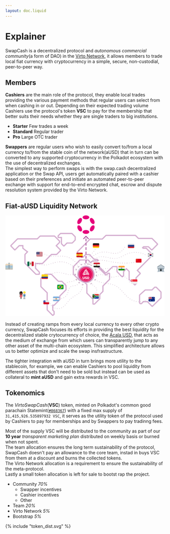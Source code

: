 ```yaml
---
layout: doc.liquid
---
```


[VN]: https://virto.network
[AUSD]: https://acala.network/ausd

# Explainer

SwapCash is a decentralized protocol and *autonomous commercial community*(a form of DAO)
in the [Virto Network][VN], it allows members to trade local fiat currency with cryptocurrency
in a simple, secure, non-custodial, peer-to-peer way.

## Members 

**Cashiers** are the main role of the protocol, they enable local trades providing the various payment methods
that regular users can select from when cashing in or out.
Depending on their expected trading volume Cashiers use the protocol&#x27;s token **VSC** to pay for the membership
that better suits their needs whether they are single traders to big institutions.

- **Starter**
  Few trades a week
- **Standard**
  Regular trader
- **Pro**
  Large OTC trader

**Swappers** are regular users who wish to easily convert to/from a local currency to/from the stable coin of the network(aUSD)
that in turn can be converted to any supported cryptocurrency in the Polkadot
 ecosystem with the use of decentralized exchanges.  
The simplest way to perform swaps is with the swap.cash decentralized application or the Swap API, users get automatically
paired with a cashier based on their preferences and initiate an automated peer-to-peer exchange with support for end-to-end
encrypted chat, escrow and dispute resolution system provided by the Virto Network.

## Fiat-aUSD Liquidity Network

![fiat-ausd network](img/sc_map.svg)

Instead of creating ramps from every local currency to every other crypto currency, SwapCash focuses its efforts in
providing the best liquidity for the decentralized stable crytocurrency of choice, the [Acala USD][AUSD], that
acts as the medium of exchange from which users can transparently jump to any other asset of the multi-chain
ecosystem. This simplified architecture allows us to better optimize and scale the swap insfrastructure.

The tighter integration with aUSD in turn brings more utility to the stablecoin, for example,
we can enable Cashiers to pool 
liquidity from different assets that don&#x27;t need to be sold but instead
can be used as collateral to **mint aUSD** and gain extra rewards in VSC.

## Tokenomics

The *VirtoSwapCash*(**VSC**) token, minted on Polkadot&#x27;s common good parachain 
Statemint([`#868367`](https://statemint.statescan.io/asset/868367)) with a fixed max supply of `31,415,926.535897932 VSC`,
it serves as the utility token of the protocol used by Cashiers to pay for memberships and by Swappers to pay tradinng fees.

Most of the supply VSC will be distributed to the community as part of our **10 year** *transparent marketing plan* 
distributed on weekly basis or burned when not spent.  
The team allocation ensures the long term sustainability of the protocol, SwapCash doesn&#x27;t pay an allowance to the core team, 
instad in buys VSC from them at a discount and burns the collected tokens.  
The Virto Network allocation is a requirement to ensure the sustainability of the meta-protocol.  
Lastly a small token allocation is left for sale to bootst
rap the project.

- Community *70%*
  - Swapper incentives
  - Cashier incentives
  - Other
- Team *20%*
- Virto Network *5%*
- Bootstrap *5%*

{% include "token_dist.svg" %}